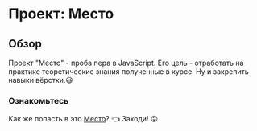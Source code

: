 # Проект: Место

## Обзор

Проект "Место" - проба пера в JavaScript.
Его цель - отработать на практике теоретические знания полученные в курсе. Ну и закрепить навыки вёрстки.:smiley:

### Ознакомьтесь

Как же попасть в это [Место](https://sedoydi.github.io/mesto/)? :point_left: Заходи! :stuck_out_tongue_winking_eye:

